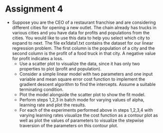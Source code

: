 # Assignment 4
  - Suppose you are the CEO of a restaurant franchise and are considering different cities for opening a new outlet. The chain already has trucks in various cities and you have data for profits and populations from the cities. You would like to use this data to help you select which city to expand to next.
    The file ex1data1.txt contains the dataset for our linear regression problem. The first column is the population of a city and the second column is the profit of a food truck in that city. A negative value for profit indicates a
    loss.
    - Use a scatter plot to visualize the data, since it has only two properties to plot (profit and population).
    - Consider a simple linear model with two parameters and one input variable and mean square error cost function to implement the gradient descent algorithm to find the intercepts. Assume a  suitable terminating condition. 
    - Plot the model alongside the scatter plot to show the fit model.
    - Perform steps 1,2,3 in batch mode for varying values of alpha, learning rate and plot the results.
    - For each of the experiments performed above in steps 1,2,3,4 with varying learning rates visualize the cost function as a contour plot as well as plot the values of parameters to visualize the stepwise traversion of the parameters on this contour plot.
